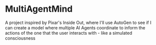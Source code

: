 # MultiAgentMind
A project inspired by Pixar's Inside Out, where I'll use AutoGen to see if I can create a model where multiple AI Agents coordinate to inform the actions of the one that the user interacts with - like a simulated consciousness
